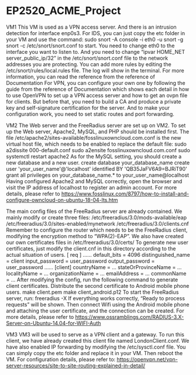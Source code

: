 # EP2520_ACME_Project
 
VM1
This VM is used as a VPN access server. And there is an intrusion detection for interface enp0s3.
For IDS, you can just copy the etc folder in your VM and use the command:
sudo snort -A console -i eth0 -u snort -g snort -c /etc/snort/snort.conf
to start. You need to change eth0 to the interface you want to listen to. And you need to change “ipvar HOME_NET server_public_ip/32” in the /etc/snort/snort.conf file to the network addresses you are protecting. You can add more rules by editing the /etc/snort/rules/local.rules file. The log will show in the terminal. For more information, you can read the reference from the reference of Documentation
For VPN, you can configure your own one by following the guide from the reference of Documentation which shows each detail in how to use OpenVPN to set up a VPN access server and how to get an ovpn file for clients. But before that, you need to build a CA and produce a private key and self-signature certification for the server. And to make your configuration work, you need to set static routes and port forwarding.
 
VM2
The Web server and the FreeRadius server are set up on VM2.
To set up the Web server, Apache2, MySQL, and PHP should be installed first. The file /etc/apache2/sites-available/fosslinuxowncloud.com.conf is the new virtual host file, which needs to be enabled to replace the default file:
sudo a2dissite 000-default.conf
sudo a2ensite fosslinuxowncloud.com.conf
sudo systemctl restart apache2
As for the MySQL setting, you should create a new database and a new user.
create database your_database_name
create user 'your_user_name'@'localhost' identified BY 'QB35JaFV6A9=BJRiT90'
grant all privileges on your_database_name.* to your_user_name@localhost
Having configured Apache2 and MySQL correctly, open the browser and visit the IP address of localhost to register an admin account.
For more details, please refer to https://www.fosslinux.com/8797/how-to-install-and-configure-owncloud-on-ubuntu-18-04-lts.htm 

The main config files of the FreeRadius server are already contained. We mainly modify or create three files:
/etc/freeradius/3.0/mods-available/eap
/etc/freeradius/3.0/sites-enabled/mynetwork
/etc/freeradius/3.0/clients.cnf
Remember to configure the router which needs to be the FreeRadius client, modifying the encryption method to “WPA(2)-EAP”.
We also have created our own certificates files in
/etc/freeradius/3.0/certs/
To generate new user certificates, just modify the client.cnf in this directory according to the actual situation of users.
[ req ]
…...
default_bits		= 4096
distinguished_name	= client
input_password		= user_password
output_password		= user_password
…...
[client]
countryName		= ...
stateOrProvinceName	= ...
localityName		= ...
organizationName	= ...
emailAddress		= ...
commonName		= ...
After modifying the config, run the following command to generate client certificates. Distribute the second certificate to Android mobile phone users.
make client.pem
make client_android.p12
To start the FreeRadius server, run:
freeradius -X
If everything works correctly, “Ready to process requests” will be shown. Then connect Wifi using the Android mobile phone and attaching the user certificate, and the connection can be created.
For more details, please refer to
https://www.ossramblings.com/RADIUS-3.X-Server-on-Ubuntu-14.04-for-WIFI-Auth 

VM3
VM3 will be used to serve as a VPN client and a gateway. To run this client, we have already created this client file named LondonClient.conf. We have also enabled IP forwarding by modifying the /etc/sysctl.conf file. You can simply copy the etc folder and replace it in your VM. Then reboot the VM. 
For configuration details, please refer to:
https://openvpn.net/vpn-server-resources/site-to-site-routing-explained-in-detail/ 
